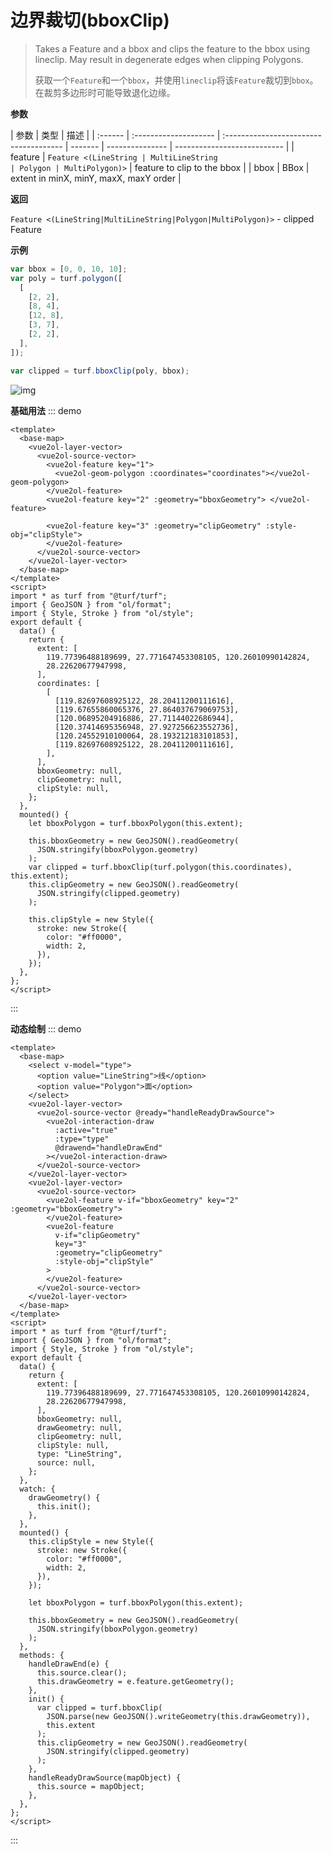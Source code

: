 # 边界裁切(bboxClip)

> Takes a Feature and a bbox and clips the feature to the bbox using lineclip. May result in degenerate edges when clipping Polygons.
>
> 获取一个`Feature`和一个`bbox`，并使用`lineclip`将该`Feature`裁切到`bbox`。在裁剪多边形时可能导致退化边缘。

**参数**

| 参数    | 类型                  | 描述                                   |
| :------ | :-------------------- | :------------------------------------- | ------- | --------------- | --------------------------- |
| feature | `Feature <(LineString | MultiLineString                        | Polygon | MultiPolygon)>` | feature to clip to the bbox |
| bbox    | BBox                  | extent in minX, minY, maxX, maxY order |

**返回**

`Feature <(LineString|MultiLineString|Polygon|MultiPolygon)>` - clipped Feature

**示例**

```js
var bbox = [0, 0, 10, 10];
var poly = turf.polygon([
  [
    [2, 2],
    [8, 4],
    [12, 8],
    [3, 7],
    [2, 2],
  ],
]);

var clipped = turf.bboxClip(poly, bbox);
```

![img](https://pzy-images.oss-cn-hangzhou.aliyuncs.com/img/bboxClip.f58ca074.webp)

**基础用法**
::: demo

```vue
<template>
  <base-map>
    <vue2ol-layer-vector>
      <vue2ol-source-vector>
        <vue2ol-feature key="1">
          <vue2ol-geom-polygon :coordinates="coordinates"></vue2ol-geom-polygon>
        </vue2ol-feature>
        <vue2ol-feature key="2" :geometry="bboxGeometry"> </vue2ol-feature>

        <vue2ol-feature key="3" :geometry="clipGeometry" :style-obj="clipStyle">
        </vue2ol-feature>
      </vue2ol-source-vector>
    </vue2ol-layer-vector>
  </base-map>
</template>
<script>
import * as turf from "@turf/turf";
import { GeoJSON } from "ol/format";
import { Style, Stroke } from "ol/style";
export default {
  data() {
    return {
      extent: [
        119.77396488189699, 27.771647453308105, 120.26010990142824,
        28.22620677947998,
      ],
      coordinates: [
        [
          [119.82697608925122, 28.20411200111616],
          [119.67655860065376, 27.864037679069753],
          [120.06895204916886, 27.71144022686944],
          [120.37414695356948, 27.927256623552736],
          [120.24552910100064, 28.193212183101853],
          [119.82697608925122, 28.20411200111616],
        ],
      ],
      bboxGeometry: null,
      clipGeometry: null,
      clipStyle: null,
    };
  },
  mounted() {
    let bboxPolygon = turf.bboxPolygon(this.extent);

    this.bboxGeometry = new GeoJSON().readGeometry(
      JSON.stringify(bboxPolygon.geometry)
    );
    var clipped = turf.bboxClip(turf.polygon(this.coordinates), this.extent);
    this.clipGeometry = new GeoJSON().readGeometry(
      JSON.stringify(clipped.geometry)
    );

    this.clipStyle = new Style({
      stroke: new Stroke({
        color: "#ff0000",
        width: 2,
      }),
    });
  },
};
</script>
```

:::

**动态绘制**
::: demo

```vue
<template>
  <base-map>
    <select v-model="type">
      <option value="LineString">线</option>
      <option value="Polygon">面</option>
    </select>
    <vue2ol-layer-vector>
      <vue2ol-source-vector @ready="handleReadyDrawSource">
        <vue2ol-interaction-draw
          :active="true"
          :type="type"
          @drawend="handleDrawEnd"
        ></vue2ol-interaction-draw>
      </vue2ol-source-vector>
    </vue2ol-layer-vector>
    <vue2ol-layer-vector>
      <vue2ol-source-vector>
        <vue2ol-feature v-if="bboxGeometry" key="2" :geometry="bboxGeometry">
        </vue2ol-feature>
        <vue2ol-feature
          v-if="clipGeometry"
          key="3"
          :geometry="clipGeometry"
          :style-obj="clipStyle"
        >
        </vue2ol-feature>
      </vue2ol-source-vector>
    </vue2ol-layer-vector>
  </base-map>
</template>
<script>
import * as turf from "@turf/turf";
import { GeoJSON } from "ol/format";
import { Style, Stroke } from "ol/style";
export default {
  data() {
    return {
      extent: [
        119.77396488189699, 27.771647453308105, 120.26010990142824,
        28.22620677947998,
      ],
      bboxGeometry: null,
      drawGeometry: null,
      clipGeometry: null,
      clipStyle: null,
      type: "LineString",
      source: null,
    };
  },
  watch: {
    drawGeometry() {
      this.init();
    },
  },
  mounted() {
    this.clipStyle = new Style({
      stroke: new Stroke({
        color: "#ff0000",
        width: 2,
      }),
    });

    let bboxPolygon = turf.bboxPolygon(this.extent);

    this.bboxGeometry = new GeoJSON().readGeometry(
      JSON.stringify(bboxPolygon.geometry)
    );
  },
  methods: {
    handleDrawEnd(e) {
      this.source.clear();
      this.drawGeometry = e.feature.getGeometry();
    },
    init() {
      var clipped = turf.bboxClip(
        JSON.parse(new GeoJSON().writeGeometry(this.drawGeometry)),
        this.extent
      );
      this.clipGeometry = new GeoJSON().readGeometry(
        JSON.stringify(clipped.geometry)
      );
    },
    handleReadyDrawSource(mapObject) {
      this.source = mapObject;
    },
  },
};
</script>
```

:::
